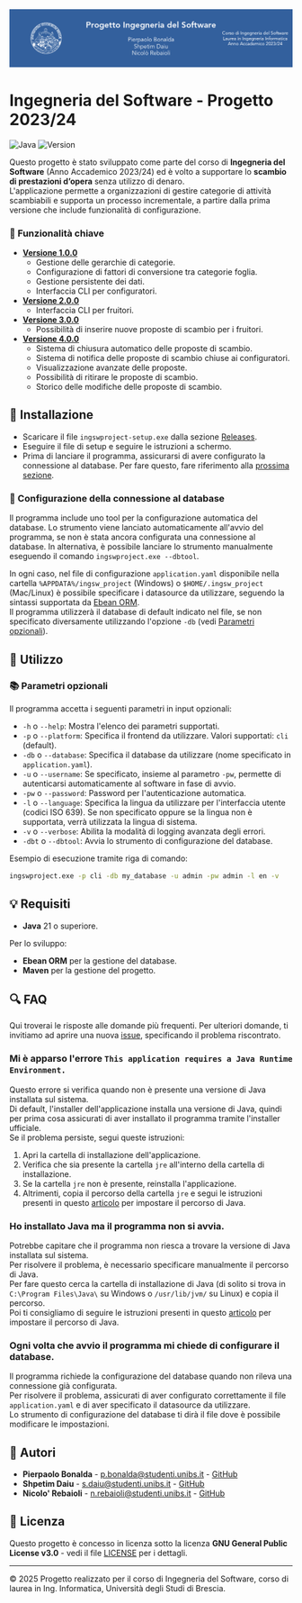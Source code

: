 <picture>
  <source media="(min-width: 769px)" srcset="docs/banner.png">
  <source media="(max-width: 768px)" srcset="docs/banner-mobile.png">
  <img src="docs/banner.png" title="Ingegneria del Software - Progetto 2023/24">
</picture>

# Ingegneria del Software - Progetto 2023/24

![Java](https://img.shields.io/badge/language-Java-brightgreen)
![Version](https://img.shields.io/github/v/release/Samurai016/ingswproject?label=version)


Questo progetto è stato sviluppato come parte del corso di **Ingegneria del Software** (Anno Accademico 2023/24) ed è volto a supportare lo **scambio di prestazioni d’opera** senza utilizzo di denaro.  
L'applicazione permette a organizzazioni di gestire categorie di attività scambiabili e supporta un processo incrementale, a partire dalla prima versione che include funzionalità di configurazione.

### 🎯 Funzionalità chiave 
* **[Versione 1.0.0](https://github.com/Samurai016/ingswproject/releases/tag/v1.0.0)**
  - Gestione delle gerarchie di categorie.
  - Configurazione di fattori di conversione tra categorie foglia.
  - Gestione persistente dei dati.
  - Interfaccia CLI per configuratori.
* **[Versione 2.0.0](https://github.com/Samurai016/ingswproject/releases/tag/v2.0.0)**
  - Interfaccia CLI per fruitori.
* **[Versione 3.0.0](https://github.com/Samurai016/ingswproject/releases/tag/v3.0.0)**
  - Possibilità di inserire nuove proposte di scambio per i fruitori.
* **[Versione 4.0.0](https://github.com/Samurai016/ingswproject/releases/tag/v4.1.4)**
  - Sistema di chiusura automatico delle proposte di scambio.
  - Sistema di notifica delle proposte di scambio chiuse ai configuratori.
  - Visualizzazione avanzate delle proposte.
  - Possibilità di ritirare le proposte di scambio.
  - Storico delle modifiche delle proposte di scambio.

## 🚀 Installazione

* Scaricare il file `ingswproject-setup.exe` dalla sezione [Releases](https://github.com/Samurai016/ingswproject/releases/latest).  
* Eseguire il file di setup e seguire le istruzioni a schermo.
* Prima di lanciare il programma, assicurarsi di avere configurato la connessione al database.
  Per fare questo, fare riferimento alla [prossima sezione](#-configurazione-della-connessione-al-database).

### 🔧 Configurazione della connessione al database
Il programma include uno tool per la configurazione automatica del database.
Lo strumento viene lanciato automaticamente all'avvio del programma, se non è stata ancora configurata una connessione al database.
In alternativa, è possibile lanciare lo strumento manualmente eseguendo il comando `ingswproject.exe --dbtool`.

In ogni caso, nel file di configurazione `application.yaml` disponibile nella cartella `%APPDATA%/ingsw_project` (Windows) o `$HOME/.ingsw_project` (Mac/Linux) è possibile specificare i datasource da utilizzare, seguendo la sintassi supportata da [Ebean ORM](https://ebean.io/docs).  
Il programma utilizzerà il database di default indicato nel file, se non specificato diversamente utilizzando l'opzione `-db` (vedi [Parametri opzionali](#-parametri-opzionali)).

## 📖 Utilizzo


### 📚 Parametri opzionali
Il programma accetta i seguenti parametri in input opzionali:
- `-h` o `--help`: Mostra l'elenco dei parametri supportati.
- `-p` o `--platform`: Specifica il frontend da utilizzare. Valori supportati: `cli` (default).
- `-db` o `--database`: Specifica il database da utilizzare (nome specificato in `application.yaml`).
- `-u` o `--username`: Se specificato, insieme al parametro `-pw`, permette di autenticarsi automaticamente al software in fase di avvio.
- `-pw` o `--password`: Password per l'autenticazione automatica.
- `-l` o `--language`: Specifica la lingua da utilizzare per l'interfaccia utente (codici ISO 639). Se non specificato oppure se la lingua non è supportata, verrà utilizzata la lingua di sistema.
- `-v` o `--verbose`: Abilita la modalità di logging avanzata degli errori.
- `-dbt` o `--dbtool`: Avvia lo strumento di configurazione del database.

Esempio di esecuzione tramite riga di comando:
```bash
ingswproject.exe -p cli -db my_database -u admin -pw admin -l en -v
```

## 💡 Requisiti

- **Java** 21 o superiore.
 
Per lo sviluppo:
- **Ebean ORM** per la gestione del database.
- **Maven** per la gestione del progetto.

## 🔍 FAQ

Qui troverai le risposte alle domande più frequenti.
Per ulteriori domande, ti invitiamo ad aprire una nuova [issue](https://github.com/Samurai016/ingswproject/issues/new), specificando il problema riscontrato.

### Mi è apparso l'errore `This application requires a Java Runtime Environment.`
Questo errore si verifica quando non è presente una versione di Java installata sul sistema.  
Di default, l'installer dell'applicazione installa una versione di Java, quindi per prima cosa assicurati di aver installato il programma tramite l'installer ufficiale.  
Se il problema persiste, segui queste istruzioni:  
1. Apri la cartella di installazione dell'applicazione.  
2. Verifica che sia presente la cartella `jre` all'interno della cartella di installazione.  
3. Se la cartella `jre` non è presente, reinstalla l'applicazione.  
4. Altrimenti, copia il percorso della cartella `jre` e segui le istruzioni presenti in questo [articolo](https://www.java.com/en/download/help/path.html) per impostare il percorso di Java.  
  
### Ho installato Java ma il programma non si avvia.  
Potrebbe capitare che il programma non riesca a trovare la versione di Java installata sul sistema.  
Per risolvere il problema, è necessario specificare manualmente il percorso di Java.  
Per fare questo cerca la cartella di installazione di Java (di solito si trova in `C:\Program Files\Java\` su Windows o `/usr/lib/jvm/` su Linux) e copia il percorso.  
Poi ti consigliamo di seguire le istruzioni presenti in questo [articolo](https://www.java.com/en/download/help/path.html) per impostare il percorso di Java.  
  
### Ogni volta che avvio il programma mi chiede di configurare il database.
Il programma richiede la configurazione del database quando non rileva una connessione già configurata.  
Per risolvere il problema, assicurati di aver configurato correttamente il file `application.yaml` e di aver specificato il datasource da utilizzare.  
Lo strumento di configurazione del database ti dirà il file dove è possibile modificare le impostazioni.  
  
## 👤 Autori

- **Pierpaolo Bonalda** - [p.bonalda@studenti.unibs.it](mailto:p.bonalda@studenti.unibs.it) - [GitHub](https://github.com/PierpaoloBonalda)
- **Shpetim Daiu** - [s.daiu@studenti.unibs.it](mailto:s.daiu@studenti.unibs.it) - [GitHub](https://github.com/shpetimdaiu)
- **Nicolo' Rebaioli** - [n.rebaioli@studenti.unibs.it](mailto:n.rebaioli@studenti.unibs.it) - [GitHub](https://github.com/Samurai016)

## 📄 Licenza

Questo progetto è concesso in licenza sotto la licenza **GNU General Public License v3.0** - vedi il file [LICENSE](LICENSE) per i dettagli.

---

© 2025 Progetto realizzato per il corso di Ingegneria del Software, corso di laurea in Ing. Informatica, Università degli Studi di Brescia.
